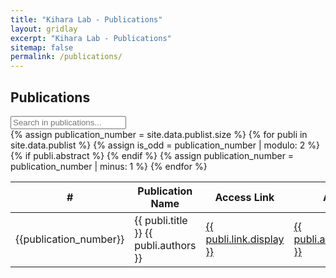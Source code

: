 ```yaml
---
title: "Kihara Lab - Publications"
layout: gridlay
excerpt: "Kihara Lab - Publications"
sitemap: false
permalink: /publications/
---
```


Publications
------------

<div class="input-group">
<input id="search_table" onkeyup="filterTable()" type="search" class="form-control" placeholder="Search in publications..." />
</div>
<table id="publication_table" class="table table-striped table-hover">
    <thead class="thead-light">
        <tr>
            <th scope="col">#</th>
            <th scope="col">Publication Name</th>
            <th scope="col">Access Link</th>
            <th scope="col">Abstract</th>
        </tr>
    </thead>
    <tbody>
        {% assign publication_number = site.data.publist.size %}
        {% for publi in site.data.publist %}
            {% assign is_odd = publication_number | modulo: 2 %}
            <tr>
                <td class="col">
                    {{publication_number}}
                </td>
                <td class="col">
                    {{ publi.title }} {{ publi.authors }}
                </td>
                <td class="col">
                    <a href="{{ publi.link.url }}">{{ publi.link.display }}</a>
                </td>
                {% if publi.abstract %}
                <td class="col">
                    <a href="{{ publi.abstract.url }}">{{ publi.abstract.display }}</a>
                </td>
                {% endif %}
            </tr>
            {% assign publication_number = publication_number | minus: 1 %}
        {% endfor %}
    </tbody>
</table>

<script>
function filterTable() {
  var input, filter, table, tr, td, i, txtValue;
  input = document.getElementById("search_table");
  filter = input.value.toUpperCase();
  table = document.getElementById("publication_table");
  tr = table.getElementsByTagName("tr");
  for (i = 0; i < tr.length; i++) {
    td = tr[i].getElementsByTagName("td")[1];
    if (td) {
      txtValue = td.textContent || td.innerText;
      if (txtValue.toUpperCase().indexOf(filter) > -1) {
        tr[i].style.display = "";
      } else {
        tr[i].style.display = "none";
      }
    }       
  }
}
</script>